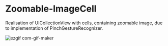 # Zoomable-ImageCell
Realisation of UICollectionView with cells, containing zoomable image, due to implementation of PinchGestureRecognizer.

![ezgif com-gif-maker](https://user-images.githubusercontent.com/50722317/127183355-857f488d-3e2d-4f80-953c-91ef968bf7c1.gif)
